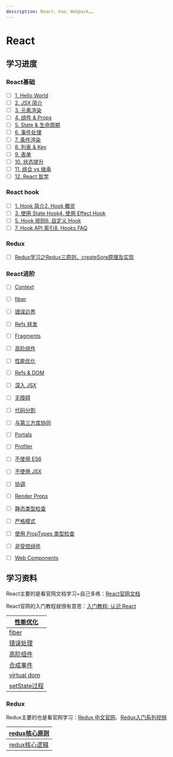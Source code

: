 ```yaml
---
description: React、Vue、Webpack……
---
```


# React

## 学习进度

### React基础

* [ ] [1. Hello World](https://react.docschina.org/docs/hello-world.html)
* [ ] [2. JSX 简介](https://react.docschina.org/docs/introducing-jsx.html)
* [ ] [3. 元素渲染](https://react.docschina.org/docs/rendering-elements.html)
* [ ] [4. 组件 & Props](https://react.docschina.org/docs/components-and-props.html)
* [ ] [5. State & 生命周期](https://react.docschina.org/docs/state-and-lifecycle.html)
* [ ] [6. 事件处理](https://react.docschina.org/docs/handling-events.html)
* [ ] [7. 条件渲染](https://react.docschina.org/docs/conditional-rendering.html)
* [ ] [8. 列表 & Key](https://react.docschina.org/docs/lists-and-keys.html)
* [ ] [9. 表单](https://react.docschina.org/docs/forms.html)
* [ ] [10. 状态提升](https://react.docschina.org/docs/lifting-state-up.html)
* [ ] [11. 组合 vs 继承](https://react.docschina.org/docs/composition-vs-inheritance.html)
* [ ] [12. React 哲学](https://react.docschina.org/docs/thinking-in-react.html)

### React hook

* [ ] [1. Hook 简介](https://react.docschina.org/docs/hooks-intro.html)[2. Hook 概览](https://react.docschina.org/docs/hooks-overview.html)
* [ ] [3. 使用 State Hook](https://react.docschina.org/docs/hooks-state.html)[4. 使用 Effect Hook](https://react.docschina.org/docs/hooks-effect.html)
* [ ] [5. Hook 规则](https://react.docschina.org/docs/hooks-rules.html)[6. 自定义 Hook](https://react.docschina.org/docs/hooks-custom.html)
* [ ] [7. Hook API 索引](https://react.docschina.org/docs/hooks-reference.html)[8. Hooks FAQ](https://react.docschina.org/docs/hooks-faq.html)

### Redux

* [ ] [Redux学习之Redux三原则、createSore原理及实现](react/redux-xue-xi-zhi-redux-san-yuan-ze-createsore-yuan-li-ji-shi-xian.md)

### React进阶

* [ ] [Context](https://react.docschina.org/docs/context.html)
* [ ] [fiber](https://zhuanlan.zhihu.com/p/57346388)
* [ ] [错误边界](https://react.docschina.org/docs/error-boundaries.html)
* [ ] [Refs 转发](https://react.docschina.org/docs/forwarding-refs.html)
* [ ] [Fragments](https://react.docschina.org/docs/fragments.html)
* [ ] [高阶组件](https://react.docschina.org/docs/higher-order-components.html)
* [ ] [性能优化](https://react.docschina.org/docs/optimizing-performance.html)
* [ ] [Refs & DOM](https://react.docschina.org/docs/refs-and-the-dom.html)
* [ ] [深入 JSX](https://react.docschina.org/docs/jsx-in-depth.html)
* [ ] [无障碍](https://react.docschina.org/docs/accessibility.html)
* [ ] [代码分割](https://react.docschina.org/docs/code-splitting.html)
* [ ] [与第三方库协同](https://react.docschina.org/docs/integrating-with-other-libraries.html)
* [ ] [Portals](https://react.docschina.org/docs/portals.html)
* [ ] [Profiler](https://react.docschina.org/docs/profiler.html)
* [ ] [不使用 ES6](https://react.docschina.org/docs/react-without-es6.html)
* [ ] [不使用 JSX](https://react.docschina.org/docs/react-without-jsx.html)
* [ ] [协调](https://react.docschina.org/docs/reconciliation.html)
* [ ] [Render Props](https://react.docschina.org/docs/render-props.html)
* [ ] [静态类型检查](https://react.docschina.org/docs/static-type-checking.html)
* [ ] [严格模式](https://react.docschina.org/docs/strict-mode.html)
* [ ] [使用 PropTypes 类型检查](https://react.docschina.org/docs/typechecking-with-proptypes.html)
* [ ] [非受控组件](https://react.docschina.org/docs/uncontrolled-components.html)
* [ ] [Web Components](https://react.docschina.org/docs/web-components.html)



## 学习资料

React主要的是看官网文档学习+自己多练：[React官网文档](https://react.docschina.org/docs/getting-started.html)

React官网的入门教程就很有意思：[入门教程: 认识 React](https://react.docschina.org/tutorial/tutorial.html)

| [性能优化](https://github.com/brickspert/blog/issues/36)       |
| ---------------------------------------------------------- |
| [fiber](https://zhuanlan.zhihu.com/p/57346388)             |
| [错误处理](https://github.com/HuJiaoHJ/blog/issues/12)         |
| [高阶组件](https://zhuanlan.zhihu.com/p/24776678)              |
| [合成事件](https://juejin.cn/post/6844903988794671117)         |
| [virtual dom](https://segmentfault.com/a/1190000019994425) |
| [setState过程](https://juejin.cn/post/6844903781813993486)   |

### Redux

Redux主要的也是看官网学习：[Redux 中文官网](https://cn.redux.js.org/introduction/getting-started)、[Redux入门系列视频](https://app.egghead.io/courses/getting-started-with-redux)

| [redux核心原则](https://cn.redux.js.org/docs/introduction/ThreePrinciples.html) |
| --------------------------------------------------------------------------- |
| [redux核心逻辑](https://tech.meituan.com/2017/07/14/redux-design-code.html)     |

